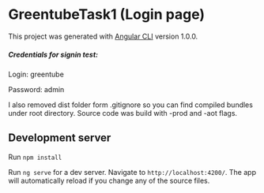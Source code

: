 # GreentubeTask1 (Login page)

This project was generated with [Angular CLI](https://github.com/angular/angular-cli) version 1.0.0.
##### Credentials for signin test:
Login: greentube

Password: admin

I also removed dist folder form .gitignore so you can find compiled bundles under root directory.
Source code was build with -prod and -aot flags.

## Development server
Run `npm install`

Run `ng serve` for a dev server. Navigate to `http://localhost:4200/`. The app will automatically reload if you change any of the source files.
